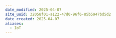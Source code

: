 ```yaml
---
date_modified: 2025-04-07
site_uuid: 32058f01-a122-47d0-96f6-85b5947bd5d2
date_created: 2025-04-07
aliases:
  - IoT
---
```


